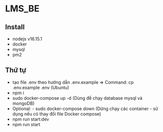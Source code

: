 # LMS_BE

## Install

- nodejs v16.15.1
- docker
- mysql
- pm2

## Thứ tự

- tạo file .env theo hướng dẫn .env.example => Command: cp .env.example .env (Ubuntu)
- npm i
- sudo docker-compose up -d (Dùng để chạy database mysql và mongoDB)
- Optional: - sudo docker-compose down (Dừng chạy các container - sử dụng nếu có thay đổi file Docker compose)
- npm run start:dev
- npm run start

